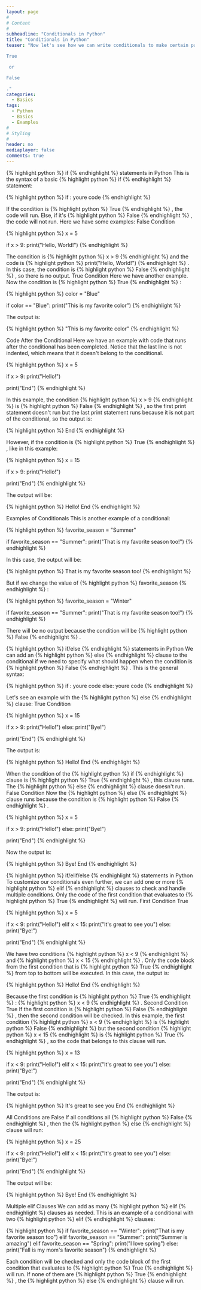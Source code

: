 ```yaml
---
layout: page
#
# Content
#
subheadline: "Conditionals in Python"
title: "Conditionals in Python"
teaser: "Now let's see how we can write conditionals to make certain parts of our code run (or not) based on whether a condition is 

True

 or 

False

."
categories:
  - Basics
tags:
  - Python
  - Basics
  - Examples
#
# Styling
#
header: no
mediaplayer: false
comments: true
---
```



{% highlight python %}
if
{% endhighlight %}
 statements in Python
This is the syntax of a basic 
{% highlight python %}
if
{% endhighlight %}
 statement:

{% highlight python %}
if <condition>:
    youre code
{% endhighlight %}

If the condition is 
{% highlight python %}
True
{% endhighlight %}
, the code will run. Else, if it's 
{% highlight python %}
False
{% endhighlight %}
, the code will not run.
Here we have some examples:
False Condition

{% highlight python %}
x = 5

if x > 9:
    print("Hello, World!")
{% endhighlight %}

The condition is 
{% highlight python %}
x > 9
{% endhighlight %}
 and the code is 
{% highlight python %}
print("Hello, World!")
{% endhighlight %}
. 
In this case, the condition is 
{% highlight python %}
False
{% endhighlight %}
, so there is no output.
True Condition
Here we have another example. Now the condition is 
{% highlight python %}
True
{% endhighlight %}
:

{% highlight python %}
color = "Blue"

if color == "Blue":
    print("This is my favorite color")
{% endhighlight %}

The output is:

{% highlight python %}
"This is my favorite color"
{% endhighlight %}

Code After the Conditional
Here we have an example with code that runs after the conditional has been completed. Notice that the last line is not indented, which means that it doesn't belong to the conditional.

{% highlight python %}
x = 5

if x > 9:
    print("Hello!")

print("End")
{% endhighlight %}

In this example, the condition 
{% highlight python %}
x > 9
{% endhighlight %}
 is 
{% highlight python %}
False
{% endhighlight %}
, so the first print statement doesn't run but the last print statement runs because it is not part of the conditional, so the output is:

{% highlight python %}
End
{% endhighlight %}

However, if the condition is 
{% highlight python %}
True
{% endhighlight %}
, like in this example:

{% highlight python %}
x = 15

if x > 9:
    print("Hello!")

print("End")
{% endhighlight %}

The output will be:

{% highlight python %}
Hello!
End
{% endhighlight %}

Examples of Conditionals
This is another example of a conditional:

{% highlight python %}
favorite_season = "Summer"

if favorite_season == "Summer":
    print("That is my favorite season too!")
{% endhighlight %}

In this case, the output will be:

{% highlight python %}
That is my favorite season too!
{% endhighlight %}

But if we change the value of 
{% highlight python %}
favorite_season
{% endhighlight %}
:

{% highlight python %}
favorite_season = "Winter"

if favorite_season == "Summer":
    print("That is my favorite season too!")
{% endhighlight %}

There will be no output because the condition will be 
{% highlight python %}
False
{% endhighlight %}
.

{% highlight python %}
if/else
{% endhighlight %}
 statements in Python
We can add an 
{% highlight python %}
else
{% endhighlight %}
 clause to the conditional if we need to specify what should happen when the condition is 
{% highlight python %}
False
{% endhighlight %}
.
This is the general syntax:

{% highlight python %}
if <condition>:
    youre code
else:
    youre code
{% endhighlight %}

Let's see an example with the 
{% highlight python %}
else
{% endhighlight %}
 clause:
True Condition

{% highlight python %}
x = 15

if x > 9:
    print("Hello!")
else:
    print("Bye!")

print("End")
{% endhighlight %}

The output is:

{% highlight python %}
Hello!
End
{% endhighlight %}

When the condition of the 
{% highlight python %}
if
{% endhighlight %}
 clause is 
{% highlight python %}
True
{% endhighlight %}
, this clause runs. The 
{% highlight python %}
else
{% endhighlight %}
 clause doesn't run.
False Condition
Now the 
{% highlight python %}
else
{% endhighlight %}
 clause runs because the condition is 
{% highlight python %}
False
{% endhighlight %}
.

{% highlight python %}
x = 5

if x > 9:
    print("Hello!")
else:
    print("Bye!")

print("End")
{% endhighlight %}

Now the output is:

{% highlight python %}
Bye!
End
{% endhighlight %}


{% highlight python %}
if/elif/else
{% endhighlight %}
 statements in Python
To customize our conditionals even further, we can add one or more 
{% highlight python %}
elif
{% endhighlight %}
 clauses to check and handle multiple conditions. Only the code of the first condition that evaluates to 
{% highlight python %}
True
{% endhighlight %}
 will run. 
First Condition True

{% highlight python %}
x = 5

if x < 9:
    print("Hello!")
elif x < 15:
    print("It's great to see you")
else:
    print("Bye!")

print("End")
{% endhighlight %}

We have two conditions 
{% highlight python %}
x < 9
{% endhighlight %}
 and 
{% highlight python %}
x < 15
{% endhighlight %}
. Only the code block from the first condition that is 
{% highlight python %}
True
{% endhighlight %}
 from top to bottom will be executed.
In this case, the output is:

{% highlight python %}
Hello!
End
{% endhighlight %}

Because the first condition is 
{% highlight python %}
True
{% endhighlight %}
: 
{% highlight python %}
x < 9
{% endhighlight %}
.
Second Condition True
If the first condition is 
{% highlight python %}
False
{% endhighlight %}
, then the second condition will be checked. 
In this example, the first condition 
{% highlight python %}
x < 9
{% endhighlight %}
 is 
{% highlight python %}
False
{% endhighlight %}
 but the second condition 
{% highlight python %}
x < 15
{% endhighlight %}
 is 
{% highlight python %}
True
{% endhighlight %}
, so the code that belongs to this clause will run.

{% highlight python %}
x = 13

if x < 9:
    print("Hello!")
elif x < 15:
    print("It's great to see you")
else:
    print("Bye!")

print("End")
{% endhighlight %}

The output is:

{% highlight python %}
It's great to see you
End
{% endhighlight %}

All Conditions are False
If all conditions all 
{% highlight python %}
False
{% endhighlight %}
, then the 
{% highlight python %}
else
{% endhighlight %}
 clause will run:

{% highlight python %}
x = 25

if x < 9:
    print("Hello!")
elif x < 15:
    print("It's great to see you")
else:
    print("Bye!")

print("End")
{% endhighlight %}

The output will be:

{% highlight python %}
Bye!
End
{% endhighlight %}

Multiple elif Clauses
We can add as many 
{% highlight python %}
elif
{% endhighlight %}
 clauses as needed. This is an example of a conditional with two 
{% highlight python %}
elif
{% endhighlight %}
 clauses:

{% highlight python %}
if favorite_season == "Winter":
    print("That is my favorite season too")
elif favorite_season == "Summer":
    print("Summer is amazing")
elif favorite_season == "Spring":
    print("I love spring")
else:
    print("Fall is my mom's favorite season")
{% endhighlight %}

Each condition will be checked and only the code block of the first condition that evaluates to 
{% highlight python %}
True
{% endhighlight %}
 will run. If none of them are 
{% highlight python %}
True
{% endhighlight %}
, the 
{% highlight python %}
else
{% endhighlight %}
 clause will run.
